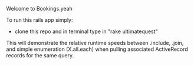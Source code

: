 Welcome to Bookings.yeah

To run this rails app simply:

 - clone this repo and in terminal type in "rake ultimatequest"

This will demonstrate the relative runtime speeds between .include, .join, and simple enumeration (X.all.each) when pulling associated ActiveRecord records for the same query.